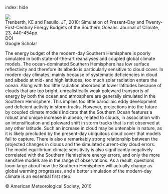 index: hide

<div class="Citation">
    <div class="Citation-thumb CitationThumb-linked"  data-href="https://doi.org/10.1175/2009jcli3152.1">
      <img src="https://static.claimspace.cloud/climate-study-static/refs/thumbs/14/Trenberth_and_Fasullo_2010-thumb.png" />
    </div>

  <div class="Citation-body">
    <div class="Citation-text">Trenberth, KE and Fasullo, JT, 2010: Simulation of Present-Day and Twenty-First-Century Energy Budgets of the Southern Oceans. <span class="Article-journal">Journal of Climate, </span><span class="Article-volume">23, </span>440-454pp.</div>
    <div class="Citation-links">
      <div class="CitationLink" data-href="https://doi.org/10.1175/2009jcli3152.1">
        <div class="CitationLink-icon CitationLink-Doi"></div>
        <div class="CitationLink-text">DOI</div>
      </div>
      <div class="CitationLink" data-href="https://scholar.google.com/scholar?q=10.1175/2009jcli3152.1">
        <div class="CitationLink-icon CitationLink-Scholar"></div>
        <div class="CitationLink-text">Google Scholar</div>
      </div>
    </div>
  </div>
</div>

The energy budget of the modern-day Southern Hemisphere is poorly simulated in both state-of-the-art reanalyses and coupled global climate models. The ocean-dominated Southern Hemisphere has low surface reflectivity and therefore its albedo is particularly sensitive to cloud cover. In modern-day climates, mainly because of systematic deficiencies in cloud and albedo at mid- and high latitudes, too much solar radiation enters the ocean. Along with too little radiation absorbed at lower latitudes because of clouds that are too bright, unrealistically weak poleward transports of energy by both the ocean and atmosphere are generally simulated in the Southern Hemisphere. This implies too little baroclinic eddy development and deficient activity in storm tracks. However, projections into the future by coupled climate models indicate that the Southern Ocean features a robust and unique increase in albedo, related to clouds, in association with an intensification and poleward shift in storm tracks that is not observed at any other latitude. Such an increase in cloud may be untenable in nature, as it is likely precluded by the present-day ubiquitous cloud cover that models fail to capture. There is also a remarkably strong relationship between the projected changes in clouds and the simulated current-day cloud errors. The model equilibrium climate sensitivity is also significantly negatively correlated with the Southern Hemisphere energy errors, and only the more sensitive models are in the range of observations. As a result, questions loom large about how the Southern Hemisphere will actually change as global warming progresses, and a better simulation of the modern-day climate is an essential first step.

<div class="Citation-copy">
&copy; American Meteorological Society, 2010
</div>